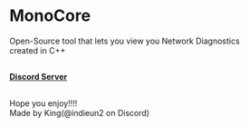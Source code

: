 # MonoCore
Open-Source tool that lets you view you Network Diagnostics  
created in C++  
##  
[**Discord Server**](https://discord.gg/bwVryfn8XP)  
##  
Hope you enjoy!!!!  
Made by King(@indieun2 on Discord)  
